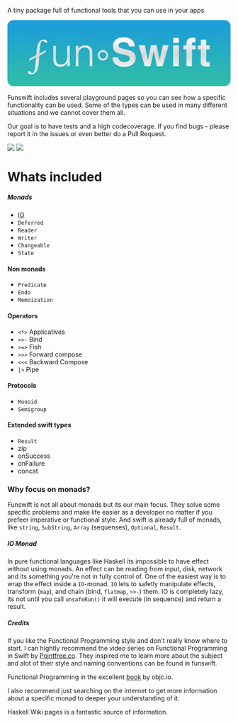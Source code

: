 A tiny package full of functional tools that you can use in your apps

!["Logo"](https://github.com/konrad1977/funswift/blob/main/Images/logo.png)

Funswift includes several playground pages so you can see how a specific functionality can be used. Some of the types can be used in many different situations and we cannot cover them all. 

Our goal is to have tests and a high codecoverage. If you find bugs - please report it in the issues or even better do a Pull Request.

![](https://img.shields.io/github/license/konrad1977/funswift) ![](https://img.shields.io/github/languages/top/konrad1977/funswift)


# Whats included

##### Monads
- [IO](#io-monad)
- `Deferred`
- `Reader`
- `Writer`
- `Changeable`
- `State`

#### Non monads
- `Predicate`
- `Endo`
- `Memoization`

#### Operators
- `<*>`	Applicatives 
- `>>-`	Bind 
- `>=>`	Fish
- `>>>`	Forward compose 
- `<<<`	Backward Compose 
- `|>`	Pipe

#### Protocols
- `Monoid`
- `Semigroup`

#### Extended swift types
- `Result`
- zip
- onSuccess	
- onFailure
- concat

### Why focus on monads?
Funswift is not all about monads but its our main focus. They solve some specific problems and make life easier as a developer no matter if you prefeer imperative or functional style. And swift is already full of monads, like `string`, `SubString`, `Array` (sequenses), `Optional`, `Result`.

##### IO Monad
In pure functional languages like Haskell its impossible to have effect without using monads. An effect can be reading from input, disk, network and its something you're not in fully control of. One of the easiest way is to wrap the effect inside a `IO`-monad. `IO` lets to safetly manipulate effects, transform (`map`), and chain (bind, `flatmap`, `>>-`) them. IO is completely lazy, its not until you call `unsafeRun()` it will execute (in sequence) and return a result.

##### Credits

If you like the Functional Programming style and don't really know where to start. I can hightly recommend the video series on Functional Programming in Swift by [Pointfree.co](https://www.pointfree.co). They inspired me to learn more about the subject and alot of their style and naming conventions can be found in funswift.

Functional Programming in the excellent [book](https://www.objc.io/books/functional-swift/) by objc.io. 

I also recommend just searching on the internet to get more information about a specific monad to deeper your understanding of it. 

Haskell Wiki pages is a fantastic source of information. 

